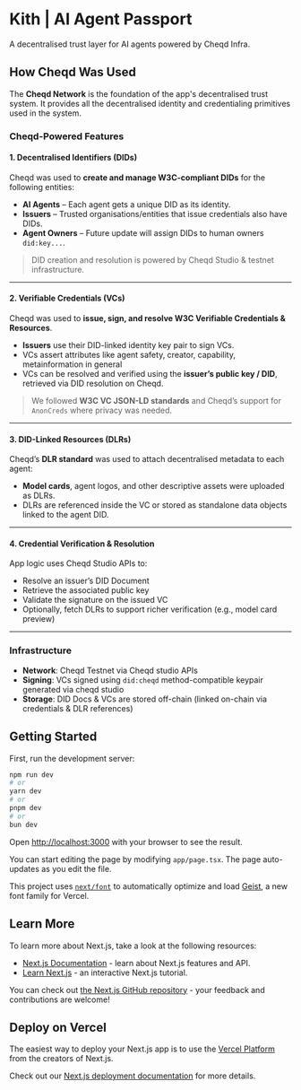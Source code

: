 # Kith | AI Agent Passport

A decentralised trust layer for AI agents powered by Cheqd Infra.

## How Cheqd Was Used

The **Cheqd Network** is the foundation of the app's decentralised trust system. It provides all the decentralised identity and credentialing primitives used in the system.

### Cheqd-Powered Features

#### 1. **Decentralised Identifiers (DIDs)**

Cheqd was used to **create and manage W3C-compliant DIDs** for the following entities:

- **AI Agents** – Each agent gets a unique DID as its identity.
- **Issuers** – Trusted organisations/entities that issue credentials also have DIDs.
- **Agent Owners** – Future update will assign DIDs to human owners `did:key...`.

> DID creation and resolution is powered by Cheqd Studio & testnet infrastructure.

---

#### 2. **Verifiable Credentials (VCs)**

Cheqd was used to **issue, sign, and resolve W3C Verifiable Credentials & Resources**.

- **Issuers** use their DID-linked identity key pair to sign VCs.
- VCs assert attributes like agent safety, creator, capability, metainformation in general
- VCs can be resolved and verified using the **issuer’s public key / DID**, retrieved via DID resolution on Cheqd.

> We followed **W3C VC JSON-LD standards** and Cheqd’s support for `AnonCreds` where privacy was needed.

---

#### 3. **DID-Linked Resources (DLRs)**

Cheqd’s **DLR standard** was used to attach decentralised metadata to each agent:

- **Model cards**, agent logos, and other descriptive assets were uploaded as DLRs.
- DLRs are referenced inside the VC or stored as standalone data objects linked to the agent DID.

---

#### 4. **Credential Verification & Resolution**

App logic uses Cheqd Studio APIs to:

- Resolve an issuer’s DID Document
- Retrieve the associated public key
- Validate the signature on the issued VC
- Optionally, fetch DLRs to support richer verification (e.g., model card preview)

---

### Infrastructure

- **Network**: Cheqd Testnet via Cheqd studio APIs
- **Signing**: VCs signed using `did:cheqd` method-compatible keypair generated via cheqd studio
- **Storage**: DID Docs & VCs are stored off-chain (linked on-chain via credentials & DLR references)

## Getting Started

First, run the development server:

```bash
npm run dev
# or
yarn dev
# or
pnpm dev
# or
bun dev
```

Open [http://localhost:3000](http://localhost:3000) with your browser to see the result.

You can start editing the page by modifying `app/page.tsx`. The page auto-updates as you edit the file.

This project uses [`next/font`](https://nextjs.org/docs/app/building-your-application/optimizing/fonts) to automatically optimize and load [Geist](https://vercel.com/font), a new font family for Vercel.

## Learn More

To learn more about Next.js, take a look at the following resources:

- [Next.js Documentation](https://nextjs.org/docs) - learn about Next.js features and API.
- [Learn Next.js](https://nextjs.org/learn) - an interactive Next.js tutorial.

You can check out [the Next.js GitHub repository](https://github.com/vercel/next.js) - your feedback and contributions are welcome!

## Deploy on Vercel

The easiest way to deploy your Next.js app is to use the [Vercel Platform](https://vercel.com/new?utm_medium=default-template&filter=next.js&utm_source=create-next-app&utm_campaign=create-next-app-readme) from the creators of Next.js.

Check out our [Next.js deployment documentation](https://nextjs.org/docs/app/building-your-application/deploying) for more details.
